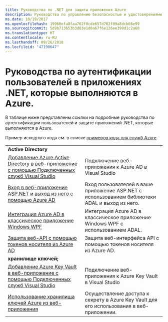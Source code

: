 ```yaml
---
title: Руководства по .NET для защиты приложения Azure
description: Руководства по управлению безопасностью и удостоверениями в приложениях .NET, которые выполняются в Azure.
ms.date: 10/19/2017
ms.openlocfilehash: 19960efa8faa762f0cde657d702f09a8dcb66e99
ms.sourcegitcommit: 5d9b713653b3d03e1d0a67f6e126ee399d1c2a60
ms.translationtype: HT
ms.contentlocale: ru-RU
ms.lasthandoff: 09/26/2018
ms.locfileid: "47190647"
---
```

# <a name="tutorials-for-authenticating-users-in-your-net-apps-running-on-azure"></a>Руководства по аутентификации пользователей в приложениях .NET, которые выполняются в Azure.

В таблице ниже представлены ссылки на подробные руководства по аутентификации пользователей и защите приложений .NET, которые выполняются в Azure.

Пример исходного кода см. в списке [примеров кода для служб Azure](https://azure.microsoft.com/resources/samples/?platform=dotnet).

| | |
|---|---|
|**Active Directory**||
| [Добавление Azure Active Directory в веб-приложение с помощью Подключенных служб Visual Studio][5] | Подключение веб-приложения к Azure AD в Visual Studio |
| [Вход в веб-приложение ASP.NET и выход из него с помощью Azure AD][1] | Вход пользователей в ваше приложение ASP.NET с использованием библиотеки ADAL и выход из него. |
| [Интеграция Azure AD в классическое приложение Windows WPF][2]| Интеграция Azure AD в классическое приложение Windows WPF с использованием ADAL. | 
| [Защита веб-API с помощью токенов носителя из Azure AD][3] | Защита веб-интерфейса API с помощью токенов носителя из Azure AD. |
|**хранилище ключей;**||
| [Добавление Azure Key Vault в веб-приложение с помощью Подключенных служб Visual Studio][6] | Подключение веб-приложения к Azure Key Vault в Visual Studio |
| [Использование хранилища ключей Azure из веб-приложения][4] | Осуществление доступа к секрету в Azure Key Vault для его использования в веб-приложении. | 

[1]: /azure/active-directory/develop/active-directory-devquickstarts-webapp-dotnet
[2]: /azure/active-directory/develop/active-directory-devquickstarts-dotnet
[3]: /azure/active-directory/develop/active-directory-devquickstarts-webapi-dotnet
[4]: /azure/key-vault/key-vault-use-from-web-application
[5]: /azure/active-directory/develop/vs-active-directory-add-connected-service
[6]: /azure/key-vault/vs-key-vault-add-connected-service